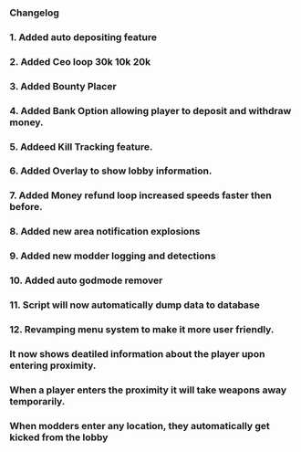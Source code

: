 ### Changelog
### 1. Added auto depositing feature
### 2. Added Ceo loop 30k 10k 20k
### 3. Added Bounty Placer
### 4. Added Bank Option allowing player to deposit and withdraw money.
### 5. Addeed Kill Tracking feature.
### 6. Added Overlay to show lobby information.
### 7. Added Money refund loop increased speeds faster then before.
### 8. Added new area notification explosions
### 9. Added new modder logging and detections
### 10. Added auto godmode remover
### 11. Script will now automatically dump data to database
### 12. Revamping menu system to make it more user friendly.
###
### It now shows deatiled information about the player upon entering proximity.
### When a player enters the proximity it will take weapons away temporarily.
### When modders enter any location, they automatically get kicked from the lobby
